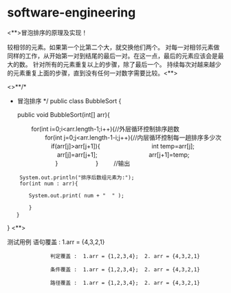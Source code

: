 # software-engineering

<**>冒泡排序的原理及实现！


较相邻的元素。如果第一个比第二个大，就交换他们两个。 
对每一对相邻元素做同样的工作，从开始第一对到结尾的最后一对。在这一点，最后的元素应该会是最大的数。 
针对所有的元素重复以上的步骤，除了最后一个。
持续每次对越来越少的元素重复上面的步骤，直到没有任何一对数字需要比较。<**>


<>**/*
 * 冒泡排序
 */
public class BubbleSort {
　　
 
   public void BubbleSort(int[] arr){
 
　　　　for(int i=0;i<arr.length-1;i++){//外层循环控制排序趟数
　　　　　　
      for(int j=0;j<arr.length-1-i;j++){//内层循环控制每一趟排序多少次
　　　　　　　
       if(arr[j]>arr[j+1]){
　　　　　　　　
        int temp=arr[j];
　　　　　　　　
        arr[j]=arr[j+1];
　　　　　　　　
        arr[j+1]=temp;
　　　　　　　　}
　　　　　　}
　　
        //输出
 
        System.out.println("排序后数组元素为:");
        for(int num : arr){
 
           System.out.print( num + "  " );
 
           }
       }　　
 
} <**>
 
  测试用例
                  语句覆盖 :  1.arr = {4,3,2,1}

                  判定覆盖 :  1.arr = {1,2,3,4};  2. arr = {4,3,2,1}

                  条件覆盖 :  1.arr = {1,2,3,4};  2. arr = {4,3,2,1}

                  路径覆盖 :  1.arr = {1,2,3,4};  2. arr = {4,3,2,1}
